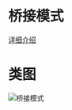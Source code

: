 # 桥接模式
[详细介绍](http://blog.zenghui.name/2017/07/15/gof-design-pattern-bridge/)
# 类图
![桥接模式](https://github.com/elvinzeng/java-design-pattern-samples/raw/master/bridge/diagrams/bridge.png "bridge")
